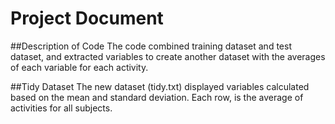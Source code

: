 # Project Document

##Description of Code
The code combined training dataset and test dataset, and extracted  variables to create another dataset with the averages of each variable for each activity.

##Tidy Dataset
The new dataset (tidy.txt) displayed variables calculated based on the mean and standard deviation. Each row, is the average of activities for all subjects.





